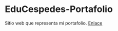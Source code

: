 # EduCespedes-Portafolio
Sitio web que representa mi portafolio.
[Enlace](https://edussj2.github.io/EduCespedes-Portafolio/)
